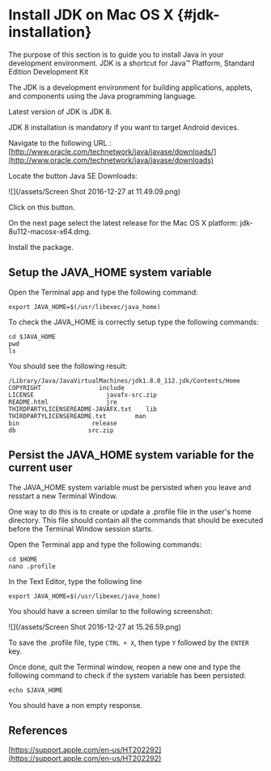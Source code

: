 # Install JDK on Mac OS X {#jdk-installation}

The purpose of this section is to guide you to install Java in your development environment. JDK is a shortcut for Java™ Platform, Standard Edition Development Kit

The JDK is a development environment for building applications, applets, and components using the Java programming language.

Latest version of JDK is JDK 8.

JDK 8 installation is mandatory if you want to target Android devices.

Navigate to the following URL :[http://www.oracle.com/technetwork/java/javase/downloads/](http://www.oracle.com/technetwork/java/javase/downloads)

Locate the button Java SE Downloads:

![](/assets/Screen Shot 2016-12-27 at 11.49.09.png)

Click on this button.

On the next page select the latest release for the Mac OS X platform: jdk-8u112-macosx-x64.dmg.

Install the package.

## Setup the JAVA\_HOME system variable

Open the Terminal app and type the following command:

```
export JAVA_HOME=$(/usr/libexec/java_home)
```

To check the JAVA\_HOME is correctly setup type the following commands:

```
cd $JAVA_HOME
pwd
ls
```

You should see the following result:

```
/Library/Java/JavaVirtualMachines/jdk1.8.0_112.jdk/Contents/Home
COPYRIGHT                include
LICENSE                    javafx-src.zip
README.html                jre
THIRDPARTYLICENSEREADME-JAVAFX.txt    lib
THIRDPARTYLICENSEREADME.txt        man
bin                    release
db                    src.zip
```

## Persist the JAVA\_HOME system variable for the current user

The JAVA\_HOME system variable must be persisted when you leave and resstart a new Terminal  Window.

One way to do this is to create or update a .profile file in the user's home directory. This file should contain all the commands that should be executed before the Terminal Window session starts.

Open the Terminal app and type the following commands:

```
cd $HOME
nano .profile
```

In the Text Editor, type the following line

`export JAVA_HOME=$(/usr/libexec/java_home)`

You should have a screen similar to the following screenshot:

![](/assets/Screen Shot 2016-12-27 at 15.26.59.png)

To save the .profile file, type `CTRL + X`, then type `Y` followed by the `ENTER` key.

Once done, quit the Terminal window, reopen a new one and type the following command to check if the system variable has been persisted:

```
echo $JAVA_HOME
```

You should have a non empty response.

## References

[https://support.apple.com/en-us/HT202292](https://support.apple.com/en-us/HT202292)

